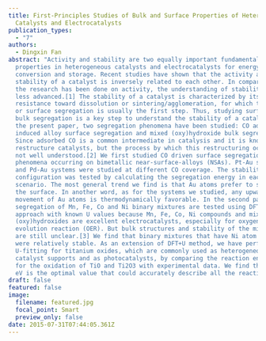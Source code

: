 ```yaml
---
title: First-Principles Studies of Bulk and Surface Properties of Heterogeneous
  Catalysts and Electrocatalysts
publication_types:
  - "7"
authors:
  - Dingxin Fan
abstract: "Activity and stability are two equally important fundamental
  properties in heterogeneous catalysts and electrocatalysts for energy
  conversion and storage. Recent studies have shown that the activity and
  stability of a catalyst is inversely related to each other. In comparison with
  the research has been done on activity, the understanding of stability is much
  less advanced.[1] The stability of a catalyst is characterized by its’
  resistance toward dissolution or sintering/agglomeration, for which the bulk
  or surface segregation is usually the first step. Thus, studying surface and
  bulk segregation is a key step to understand the stability of a catalyst. In
  the present paper, two segregation phenomena have been studied: CO adsorption
  induced alloy surface segregation and mixed (oxy)hydroxide bulk segregation.
  Since adsorbed CO is a common intermediate in catalysis and it is known to
  restructure catalysts, but the process by which this restructuring occurs is
  not well understood.[2] We first studied CO driven surface segregation
  phenomena occurring on bimetallic near-surface-alloys (NSAs). Pt-Au systems
  and Pd-Au systems were studied at different CO coverage. The stability of each
  configuration was tested by calculating the segregation energy in each
  scenario. The most general trend we find is that Au atoms prefer to stay on
  the surface. In another word, as for the systems we studied, any upward
  movement of Au atoms is thermodynamically favorable. In the second part, the
  segregation of Mn, Fe, Co and Ni binary mixtures are tested using DFT+U
  approach with known U values because Mn, Fe, Co, Ni compounds and mixed
  (oxy)hydroxides are excellent electrocatalysts, especially for oxygen
  evolution reaction (OER). But bulk structures and stability of the mixtures
  are still unclear.[3] We find that binary mixtures that have Ni atom involved
  were relatively stable. As an extension of DFT+U method, we have performed
  U-fitting for titanium oxides, which are commonly used as heterogeneous
  catalyst supports and as photocatalysts, by comparing the reaction energies
  for the oxidation of TiO and Ti2O3 with experimental data. We find that U=7.08
  eV is the optimal value that could accurately describe all the reactions."
draft: false
featured: false
image:
  filename: featured.jpg
  focal_point: Smart
  preview_only: false
date: 2015-07-31T07:44:05.361Z
---
```

